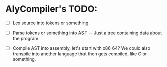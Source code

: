 # AlyCompiler's TODO:

- [ ] Lex source into tokens or something

- [ ] Parse tokens or something into AST -- Just a tree containing data about the program

- [ ] Compile AST into assembly, let's start with x86_64? We could also transpile into another language that then gets compiled, like C or something.
